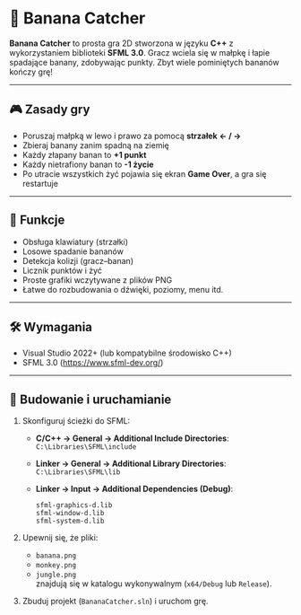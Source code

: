 # 🍌 Banana Catcher

**Banana Catcher** to prosta gra 2D stworzona w języku **C++** z wykorzystaniem biblioteki **SFML 3.0**. Gracz wciela się w małpkę i łapie spadające banany, zdobywając punkty. Zbyt wiele pominiętych bananów kończy grę!

---

## 🎮 Zasady gry

- Poruszaj małpką w lewo i prawo za pomocą **strzałek ← / →**
- Zbieraj banany zanim spadną na ziemię
- Każdy złapany banan to **+1 punkt**
- Każdy nietrafiony banan to **-1 życie**
- Po utracie wszystkich żyć pojawia się ekran **Game Over**, a gra się restartuje

---

## 🧩 Funkcje

- Obsługa klawiatury (strzałki)
- Losowe spadanie bananów
- Detekcja kolizji (gracz–banan)
- Licznik punktów i żyć
- Proste grafiki wczytywane z plików PNG
- Łatwe do rozbudowania o dźwięki, poziomy, menu itd.

---

## 🛠 Wymagania

- Visual Studio 2022+ (lub kompatybilne środowisko C++)
- SFML 3.0 (https://www.sfml-dev.org/)

---

## 🧪 Budowanie i uruchamianie

1. Skonfiguruj ścieżki do SFML:

   - **C/C++ → General → Additional Include Directories**:  
     `C:\Libraries\SFML\include`

   - **Linker → General → Additional Library Directories**:  
     `C:\Libraries\SFML\lib`

   - **Linker → Input → Additional Dependencies (Debug)**:
     ```
     sfml-graphics-d.lib
     sfml-window-d.lib
     sfml-system-d.lib
     ```

2. Upewnij się, że pliki:
   - `banana.png`
   - `monkey.png`
   - `jungle.png`  
   znajdują się w katalogu wykonywalnym (`x64/Debug` lub `Release`).

3. Zbuduj projekt (`BananaCatcher.sln`) i uruchom grę.


